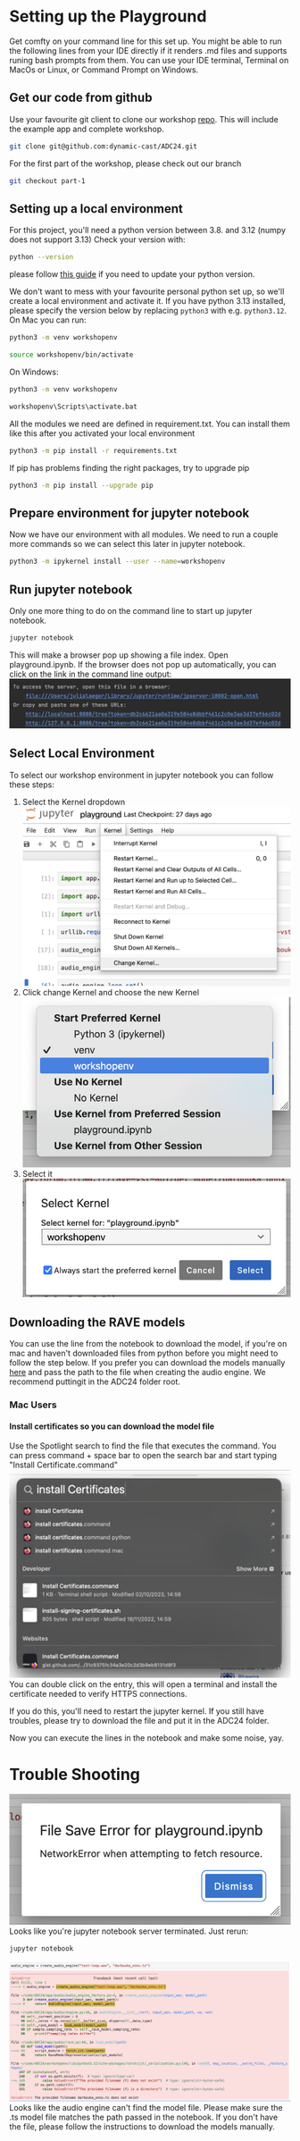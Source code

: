# Setting up the Playground
Get comfty on your command line for this set up. You might be able to run the following lines from your IDE directly if it renders .md files and supports runing bash prompts from them. You can use your IDE terminal, Terminal on MacOs or Linux, or Command Prompt on Windows.

## Get our code from github
Use your favourite git client to clone our workshop [repo](https://github.com/dynamic-cast/ADC24).
This will include the example app and complete workshop.
```bash
git clone git@github.com:dynamic-cast/ADC24.git
```

For the first part of the workshop, please check out our branch
```bash
git checkout part-1
```

## Setting up a local environment
For this project, you'll need a python version between 3.8. and 3.12 (numpy does not support 3.13) Check your version with:

```bash
python --version
```

please follow [this guide](https://www.pythoncentral.io/how-to-update-python/) if you need to update your python version.

We don't want to mess with your favourite personal python set up, so we'll create a local environment and activate it. If you have python 3.13 installed, please specify the version below by replacing `python3` with e.g. `python3.12`. On Mac you can run: 

```bash
python3 -m venv workshopenv
```
```bash
source workshopenv/bin/activate
```

On Windows:
```bash
python3 -m venv workshopenv
```
```bash
workshopenv\Scripts\activate.bat
```

All the modules we need are defined in requirement.txt. You can install them like this after you activated your local environment
```bash
python3 -m pip install -r requirements.txt
```

If pip has problems finding the right packages, try to upgrade pip
```bash
python3 -m pip install --upgrade pip
```

## Prepare environment for jupyter notebook 

Now we have our environment with all modules. We need to run a couple more commands so we can select this later in jupyter notebook.
```bash
python3 -m ipykernel install --user --name=workshopenv
```

## Run jupyter notebook
Only one more thing to do on the command line to start up jupyter notebook. 
```bash
jupyter notebook
```

This will make a browser pop up showing a file index. Open playground.ipynb.
If the browser does not pop up automatically, you can click on the link in the command line output:
![Link to local jupyter host](jupyter_setup_resources/jupyter_server.jpg)

## Select Local Environment
To select our workshop environment in jupyter notebook you can follow these steps:
1. Select the Kernel dropdown
![Select Kernel menu](jupyter_setup_resources/select_kernel1.jpg)
2. Click change Kernel and choose the new Kernel
![Change Kernel](jupyter_setup_resources/select_kernel2.jpg)
3. Select it
![Select Kernel](jupyter_setup_resources/select_kernel3.jpg)

## Downloading the RAVE models
You can use the line from the notebook to download the model, if you're on mac and haven't downloaded files from python before you might need to follow the step below.
If you prefer you can download the models manually [here](https://acids-ircam.github.io/rave_models_download) and pass the path to the file when creating the audio engine. We recommend puttingit in the ADC24 folder root.  

### Mac Users
#### Install certificates so you can download the model file
Use the Spotlight search to find the file that executes the command. You can press command + space bar to open the search bar and start typing "Install Certificate.command"
![Install the certificate](jupyter_setup_resources/install_certificates.jpg)
You can double click on the entry, this will open a terminal and install the certificate needed to verify HTTPS connections.

If you do this, you'll need to restart the jupyter kernel. If you still have troubles, please try to download the file and put it in the ADC24 folder.

Now you can execute the lines in the notebook and make some noise, yay.

# Trouble Shooting
![NetworkError](jupyter_setup_resources/network_error.jpg)
Looks like you're jupyter notebook server terminated. Just rerun:
```bash
jupyter notebook
```

![Model missing](jupyter_setup_resources/model_missing.jpg)
Looks like the audio engine can't find the model file. Please make sure the .ts model file matches the path passed in the notebook. If you don't have the file, please follow the instructions to download the models manually.